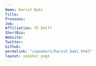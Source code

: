 ```yaml
---
Name: Harish Baki
Title: 
Pronouns:  
Job: 
Affiliation: TU Delft
ShortBio: 
Website: 
Twitter: 
Github: 
permalink: "/speakers/harish_baki.html"
layout: speaker_page
---
```


